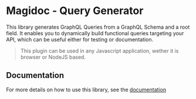 # Magidoc - Query Generator
This library generates GraphQL Queries from a GraphQL Schema and a root field. It enables you to dynamically build functional queries targeting your API, which can be useful either for testing or documentation.

> This plugin can be used in any Javascript application, wether it is browser or NodeJS based.

## Documentation
For more details on how to use this library, see the [documentation](https://magidoc.js.org/plugins/graphql-query-generator)